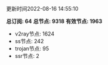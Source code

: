 更新时间2022-08-16 14:55:10

**总订阅: 64**
**总节点: 9318**
**有效节点: 1963**
- v2ray节点: 1624
- ss节点: 242
- trojan节点: 95
- ssr节点: 2
